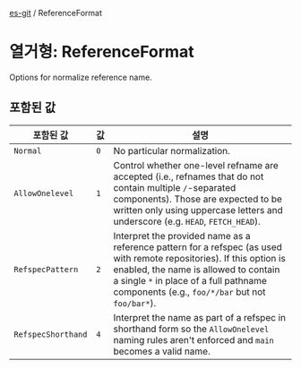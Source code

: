 [es-git](../globals.md) / ReferenceFormat

# 열거형: ReferenceFormat

Options for normalize reference name.

## 포함된 값

| 포함된 값 | 값 | 설명 |
| ------ | ------ | ------ |
| <a id="normal"></a> `Normal` | `0` | No particular normalization. |
| <a id="allowonelevel"></a> `AllowOnelevel` | `1` | Control whether one-level refname are accepted (i.e., refnames that do not contain multiple `/`-separated components). Those are expected to be written only using uppercase letters and underscore (e.g. `HEAD`, `FETCH_HEAD`). |
| <a id="refspecpattern"></a> `RefspecPattern` | `2` | Interpret the provided name as a reference pattern for a refspec (as used with remote repositories). If this option is enabled, the name is allowed to contain a single `*` in place of a full pathname components (e.g., `foo/*/bar` but not `foo/bar*`). |
| <a id="refspecshorthand"></a> `RefspecShorthand` | `4` | Interpret the name as part of a refspec in shorthand form so the `AllowOnelevel` naming rules aren't enforced and `main` becomes a valid name. |
